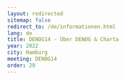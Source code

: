 ```yaml
---
layout: redirected
sitemap: false
redirect_to: /de/informationen.html
lang: de
title: DENOG14 - Über DENOG & Charta
year: 2022
city: Hamburg
meeting: DENOG14
order: 29
---
```

